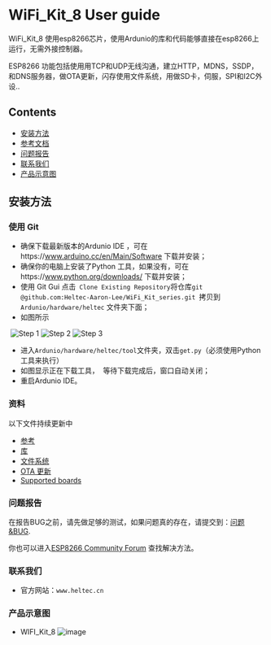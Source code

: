 WiFi_Kit_8 User guide
===========================================

WiFi_Kit_8 使用esp8266芯片，使用Ardunio的库和代码能够直接在esp8266上运行，无需外接控制器。

ESP8266 功能包括使用用TCP和UDP无线沟通，建立HTTP，MDNS，SSDP，和DNS服务器，做OTA更新，闪存使用文件系统，用做SD卡，伺服，SPI和I2C外设..


## Contents
- [安装方法](#安装方法)
- [参考文档](#资料)
- [问题报告](#问题报告)
- [联系我们](#联系我们)  
- [产品示意图](#产品示意图)   

## 安装方法
### 使用 Git

- 确保下载最新版本的Ardunio IDE ，可在https://www.arduino.cc/en/Main/Software 下载并安装；
- 确保你的电脑上安装了Python 工具，如果没有，可在https://www.python.org/downloads/ 下载并安装；
- 使用 Git Gui 点击``` Clone Existing Repository```将仓库```git @github.com:Heltec-Aaron-Lee/WiFi_Kit_series.git ```拷贝到 ```Ardunio/hardware/heltec``` 文件夹下面；
- 如图所示

  ![Step 1](https://github.com/Heltec-Aaron-Lee/WiFi_Kit_series/blob/master/InstallGuide/win-screenshots/win-gui-1.png)
  ![Step 2](https://github.com/Heltec-Aaron-Lee/WiFi_Kit_series/blob/master/InstallGuide/win-screenshots/win-gui-2%20.png)
  ![Step 3](https://github.com/Heltec-Aaron-Lee/WiFi_Kit_series/blob/master/InstallGuide/win-screenshots/win-gui-3.png)
- 进入```Ardunio/hardware/heltec/tool```文件夹，双击```get.py```（必须使用Python 工具来执行）
- 如图显示正在下载工具，
  等待下载完成后，窗口自动关闭；
- 重启Ardunio IDE。

### 资料

以下文件持续更新中

- [参考](doc/reference.md)
- [库](doc/libraries.md)
- [文件系统](doc/filesystem.md)
- [OTA 更新](doc/ota_updates/readme.md)
- [Supported boards](doc/boards.md)


### 问题报告

在报告BUG之前，请先做足够的测试，如果问题真的存在，请提交到：[问题&BUG](https://github.com/Heltec-Aaron-Lee/WiFi_Kit_series/issues?utf8=%E2%9C%93&q=is%3Aissue%20label%3A%22for%20reference%22%20).

你也可以进入[ESP8266 Community Forum](http://www.esp8266.com/arduino) 查找解决方法。

### 联系我们
- 官方网站：```www.heltec.cn```

### 产品示意图
- WIFI_Kit_8
  ![image](https://github.com/Heltec-Aaron-Lee/WiFi_Kit_series/blob/master/InstallGuide/win-screenshots/WIFI_kit_8.png)


